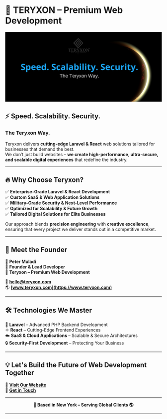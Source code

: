 # 🚀 TERYXON – Premium Web Development

<a href="www.teryxon.com">
  <img src="teryxon.png" alt="Teryxon Logo">
</a>

## ⚡ Speed. Scalability. Security.  
### The Teryxon Way.

Teryxon delivers **cutting-edge Laravel & React** web solutions tailored for businesses that demand the best.  
We don’t just build websites – **we create high-performance, ultra-secure, and scalable digital experiences** that redefine the industry.

---

## 🔥 Why Choose Teryxon?

✅ **Enterprise-Grade Laravel & React Development**  
✅ **Custom SaaS & Web Application Solutions**  
✅ **Military-Grade Security & Next-Level Performance**  
✅ **Optimized for Scalability & Future Growth**  
✅ **Tailored Digital Solutions for Elite Businesses**  

Our approach blends **precision engineering** with **creative excellence**, ensuring that every project we deliver stands out in a competitive market.

---

## 💼 Meet the Founder

👤 **Peter Muladi**  
🚀 **Founder & Lead Developer**  
🏢 **Teryxon – Premium Web Development**  

📩 **hello@teryxon.com**  
🌎 **[www.teryxon.com](https://www.teryxon.com)**  

---

## 🛠️ Technologies We Master

🚀 **Laravel** – Advanced PHP Backend Development  
⚛️ **React** – Cutting-Edge Frontend Experiences  
☁️ **SaaS & Cloud Applications** – Scalable & Secure Architectures  
🔒 **Security-First Development** – Protecting Your Business  

---

## 💡 Let's Build the Future of Web Development Together

🔗 **[Visit Our Website](https://www.teryxon.com)**  
📩 **[Get in Touch](mailto:hello@teryxon.com)**  

---

<p align="center">
  <strong>📍 Based in New York – Serving Global Clients 🌎</strong>
</p>

---

